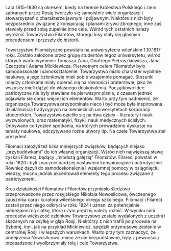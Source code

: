Lata 1815-1830 są okresem, kiedy na terenie Królestwa Polskiego i ziem zabranych przez Rosję tworzyło się samoistnie wiele organizacji i stowarzyszeń o charakterze jawnym i póljawnym. Niektóre z nich były bezpośrednio związane z konspiracją i planami zrywu zbrojnego, inne zaś stawiały przed sobą zupełnie inne cele. Wśród tych ostatnich należy wyróżnić Towarzystwo Filaretów, którego losy stały się głośnym precedensem i przeszły do historii.

Towarzystwo Filomatyczne powstało na uniwersytecie wileńskim 1.10.1817 roku. Zostało założone przez grupę studentów tegoż uniwersytetu, wśród których warto wymienić Tomasza Zana, Onufrego Pietraszkiewicza, Jana Czeczota i Adama Mickiewicza.  Pierwotnym celem Filomatów było samodoskonale i samokształcenie. Towarzystwo miało charakter wybitnie naukowy, a jego członkowie mieli sobie wzajemnie pomagać. Stosunki między członkami miały opierać się na równości i braterstwie, jako że wszyscy mieli dążyć do własnego doskonalenia. Początkowo idee patriotyczne nie były stawiane na pierwszym planie, z czasem jednak pojawiało się coraz więcej ich elementów. Warto przy tym nadmienić, że organizacja Towarzystwa przypominała nieco i być może była inspirowana działalnością tradycyjnych na niemieckich uniwersytetach korporacji studenckich. Towarzystwo dzieliło się na dwa działy – literatury i nauk wyzwolonych, oraz matematyki, fizyki, nauk medycznych ścisłych. Odbywano co tydzień spotkania, na których prowadzono dyskusje na tematy naukowe, odczytywano rożne utwory itp. Na czele Towarzystwa stał prezydent.

Filomaci założyli też kilka mniejszych związków, będących niejako „przybudówkami” do ich własnej organizacji. Wśród nich największą sławę zyskali Filareci, będący „młodszą gałęzią” Filomatów. Filareci powstali w roku 1820 i byli znacznie bardziej nastawieni konspiracyjnie i patriotycznie. Również dążyli do samodoskonalenia i wzajemnej pomocy w osiągnięciu wiedzy, mocno jednak akcentowali elementy tego procesu związane z patriotyzmem.

Kres działalności Filomatów i Filaretów przyniosło śledztwo przeprowadzone przez rosyjskiego Nikołaja Nowosilcowa, ówczesnego zausznika cara i kuratora wileńskiego okręgu szkolnego. Filomaci i Filareci zostali przez niego odkryci w roku 1824 i uznani za potencjalnie niebezpieczną siatkę, którą czym prędzej należy rozbić. W wyniku serii procesów większość członków Towarzystwo zostało wydalonych z uczelni i skazanych na zsyłkę w głąb Rosji. Niektórzy z nich trafili po procesie na Syberię, inni, jak na przykład Mickiewicz, spędzili przymusowe zesłanie w centralnej Rosji i w lepszych warunkach. Warto przy tym zaznaczyć, że podejrzenia Nowosilcowa, mimo że nie bezpodstawne, były z pewnością przesadzone i wyolbrzymiały rolę i cele Towarzystwa.